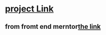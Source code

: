 # [project Link](https://ymhaah.github.io/Testimonials-grid-section/)
## from fromt end merntor[the link](https://www.frontendmentor.io/challenges/testimonials-grid-section-Nnw6J7Un7)
